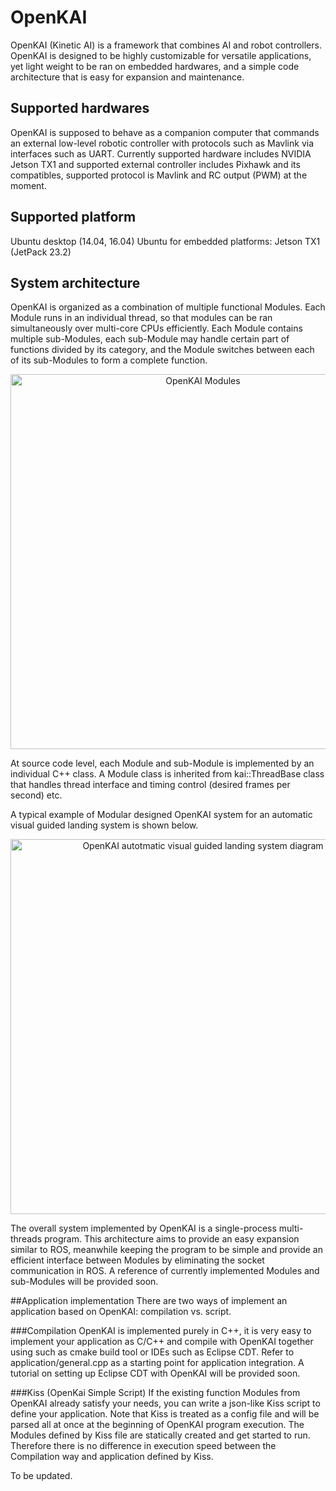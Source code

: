 # OpenKAI
OpenKAI (Kinetic AI) is a framework that combines AI and robot controllers. OpenKAI is designed to be highly customizable for versatile applications, yet light weight to be ran on embedded hardwares, and a simple code architecture that is easy for expansion and maintenance.

## Supported hardwares
OpenKAI is supposed to behave as a companion computer that commands an external low-level robotic controller with protocols such as Mavlink via interfaces such as UART. Currently supported hardware includes NVIDIA Jetson TX1 and supported external controller includes Pixhawk and its compatibles, supported protocol is Mavlink and RC output (PWM) at the moment.

## Supported platform
Ubuntu desktop (14.04, 16.04)
Ubuntu for embedded platforms: Jetson TX1 (JetPack 23.2)

## System architecture
OpenKAI is organized as a combination of multiple functional Modules. Each Module runs in an individual thread, so that modules can be ran simultaneously over multi-core CPUs efficiently. Each Module contains multiple sub-Modules, each sub-Module may handle certain part of functions divided by its category, and the Module switches between each of its sub-Modules to form a complete function.

<p align="center">
<img src="https://github.com/yankailab/OpenKAI/doc/img/F1.png" alt="OpenKAI Modules" width="600px">
</p>

At source code level, each Module and sub-Module is implemented by an individual C++ class. A Module class is inherited from kai::ThreadBase class that handles thread interface and timing control (desired frames per second) etc.

A typical example of Modular designed OpenKAI system for an automatic visual guided landing system is shown below.

<p align="center">
<img src="https://github.com/yankailab/OpenKAI/doc/img/F2.png" alt="OpenKAI autotmatic visual guided landing system diagram" width="600px">
</p>

The overall system implemented by OpenKAI is a single-process multi-threads program. This architecture aims to provide an easy expansion similar to ROS, meanwhile keeping the program to be simple and provide an efficient interface between Modules by eliminating the socket communication in ROS. A reference of currently implemented Modules and sub-Modules will be provided soon.

##Application implementation
There are two ways of implement an application based on OpenKAI: compilation vs. script.

###Compilation
OpenKAI is implemented purely in C++, it is very easy to implement your application as C/C++ and compile with OpenKAI together using such as cmake build tool or IDEs such as Eclipse CDT. Refer to application/general.cpp as a starting point for application integration. A tutorial on setting up Eclipse CDT with OpenKAI will be provided soon.

###Kiss (OpenKai Simple Script)
If the existing function Modules from OpenKAI already satisfy your needs, you can write a json-like Kiss script to define your application. Note that Kiss is treated as a config file and will be parsed all at once at the beginning of OpenKAI program execution. The Modules defined by Kiss file are statically created and get started to run. Therefore there is no difference in execution speed between the Compilation way and application defined by Kiss.

To be updated.
